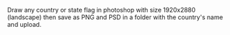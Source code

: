 Draw any country or state flag in photoshop with size 1920x2880 (landscape) then save as PNG and PSD in a folder with the country's name and upload.

